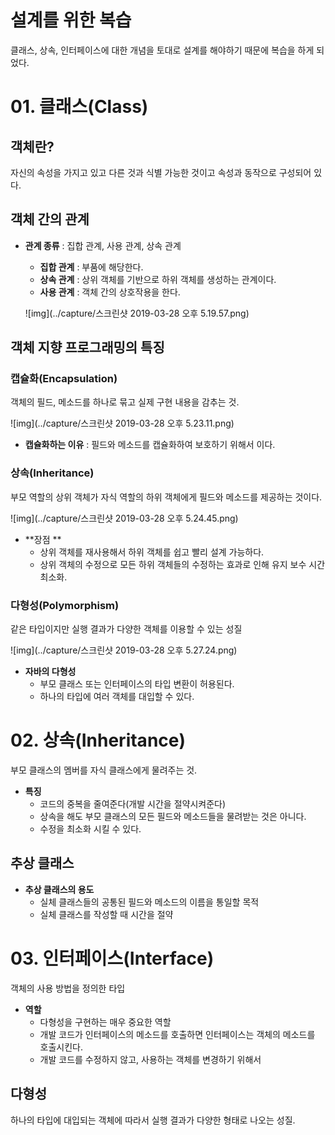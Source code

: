 # 설계를 위한 복습

 클래스, 상속, 인터페이스에 대한 개념을 토대로 설계를 해야하기 때문에 복습을 하게 되었다.



# 01. 클래스(Class)

## 객체란?

 자신의 속성을 가지고 있고 다른 것과 식별 가능한 것이고 속성과 동작으로 구성되어 있다.



## 객체 간의 관계

* **관계 종류** : 집합 관계, 사용 관계, 상속 관계

  * **집합 관계** : 부품에 해당한다.
  * **상속 관계** : 상위 객체를 기반으로 하위 객체를 생성하는 관계이다.
  * **사용 관계** : 객체 간의 상호작용을 한다.

  ![img](../capture/스크린샷 2019-03-28 오후 5.19.57.png)



## 객체 지향 프로그래밍의 특징

### 캡슐화(Encapsulation)

 객체의 필드, 메소드를 하나로 묶고 실제 구현 내용을 감추는 것.

![img](../capture/스크린샷 2019-03-28 오후 5.23.11.png)

* **캡슐화하는 이유** : 필드와 메소드를 캡슐화하여 보호하기 위해서 이다.



### 상속(Inheritance)

 부모 역할의 상위 객체가 자식 역할의 하위 객체에게 필드와 메소드를 제공하는 것이다.

![img](../capture/스크린샷 2019-03-28 오후 5.24.45.png)

* **장점 **
  * 상위 객체를 재사용해서 하위 객체를 쉽고 빨리 설계 가능하다.
  * 상위 객체의 수정으로 모든 하위 객체들의 수정하는 효과로 인해 유지 보수 시간 최소화.



### 다형성(Polymorphism)

 같은 타입이지만 실행 결과가 다양한 객체를 이용할 수 있는 성질

![img](../capture/스크린샷 2019-03-28 오후 5.27.24.png)

* **자바의 다형성**
  * 부모 클래스 또는 인터페이스의 타입 변환이 허용된다.
  * 하나의 타입에 여러 객체를 대입할 수 있다.



# 02. 상속(Inheritance)

 부모 클래스의 멤버를 자식 클래스에게 물려주는 것.

* **특징**
  * 코드의 중복을 줄여준다(개발 시간을 절약시켜준다)
  * 상속을 해도 부모 클래스의 모든 필드와 메소드들을 물려받는 것은 아니다.
  * 수정을 최소화 시킬 수 있다.



## 추상 클래스

* **추상 클래스의 용도**
  * 실체 클래스들의 공통된 필드와 메소드의 이름을 통일할 목적
  * 실체 클래스를 작성할 때 시간을 절약



# 03. 인터페이스(Interface)

 객체의 사용 방법을 정의한 타입

* **역할**
  * 다형성을 구현하는 매우 중요한 역할
  * 개발 코드가 인터페이스의 메소드를 호출하면 인터페이스는 객체의 메소드를 호출시킨다.
  * 개발 코드를 수정하지 않고, 사용하는 객체를 변경하기 위해서



## 다형성

 하나의 타입에 대입되는 객체에 따라서 실행 결과가 다양한 형태로 나오는 성질.


